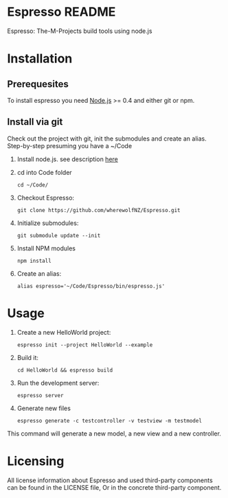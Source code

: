 Espresso README
===============

Espresso: The-M-Projects build tools using node.js


Installation
============

Prerequesites
-------------

To install espresso you need [Node.js](http://nodejs.org/) >= 0.4 and either git or npm.

Install via git
---------------

Check out the project with git, init the submodules and create an alias. Step-by-step presuming you have a ~/Code

1. Install node.js. see description [here](http://nodejs.org/#download)
2. cd into Code folder

    `cd ~/Code/`

3. Checkout Espresso:

    `git clone https://github.com/wherewolfNZ/Espresso.git`

4. Initialize submodules:

    `git submodule update --init`

5. Install NPM modules

    `npm install`

6. Create an alias:

    `alias espresso='~/Code/Espresso/bin/espresso.js'`

Usage
=====

1. Create a new HelloWorld project:
    
    `espresso init --project HelloWorld --example`

2. Build it:
    
    `cd HelloWorld && espresso build`

3. Run the development server:

    `espresso server`

4. Generate new files

    `espresso generate -c testcontroller -v testview -m testmodel`

This command will generate a new model, a new view and a new controller.

Licensing
=========

All license information about Espresso and used third-party components can be found in the LICENSE file,
Or in the concrete third-party component.

